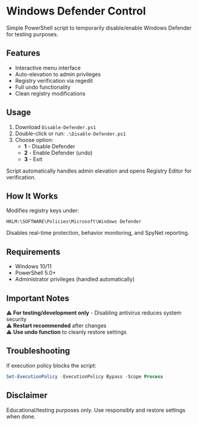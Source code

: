 # Windows Defender Control

Simple PowerShell script to temporarily disable/enable Windows Defender for testing purposes.

## Features

- Interactive menu interface
- Auto-elevation to admin privileges
- Registry verification via regedit
- Full undo functionality
- Clean registry modifications

## Usage

1. Download `Disable-Defender.ps1`
2. Double-click or run: `.\Disable-Defender.ps1`
3. Choose option:
   - **1** - Disable Defender
   - **2** - Enable Defender (undo)
   - **3** - Exit

Script automatically handles admin elevation and opens Registry Editor for verification.

## How It Works

Modifies registry keys under:
```
HKLM:\SOFTWARE\Policies\Microsoft\Windows Defender
```

Disables real-time protection, behavior monitoring, and SpyNet reporting.

## Requirements

- Windows 10/11
- PowerShell 5.0+
- Administrator privileges (handled automatically)

## Important Notes

⚠️ **For testing/development only** - Disabling antivirus reduces system security  
⚠️ **Restart recommended** after changes  
⚠️ **Use undo function** to cleanly restore settings  

## Troubleshooting

If execution policy blocks the script:
```powershell
Set-ExecutionPolicy -ExecutionPolicy Bypass -Scope Process
```

## Disclaimer

Educational/testing purposes only. Use responsibly and restore settings when done.
